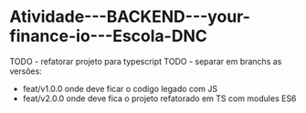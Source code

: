 # Atividade---BACKEND---your-finance-io---Escola-DNC

TODO - refatorar projeto para typescript
TODO - separar em branchs as versões:
  - feat/v1.0.0 onde deve ficar o codigo legado com JS
  - feat/v2.0.0 onde deve fica o projeto refatorado em TS com modules ES6